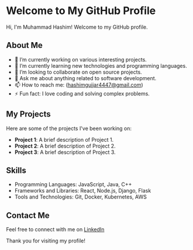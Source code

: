 # Welcome to My GitHub Profile

Hi, I'm Muhammad Hashim! Welcome to my GitHub profile.

## About Me

- 🔭 I’m currently working on various interesting projects.
- 🌱 I’m currently learning new technologies and programming languages.
- 👯 I’m looking to collaborate on open source projects.
- 💬 Ask me about anything related to software development.
- 📫 How to reach me: (hashimgujjar4447@gmail.com)
- ⚡ Fun fact: I love coding and solving complex problems.

## My Projects

Here are some of the projects I've been working on:

- **Project 1**: A brief description of Project 1.
- **Project 2**: A brief description of Project 2.
- **Project 3**: A brief description of Project 3.

## Skills

- Programming Languages:  JavaScript, Java, C++
- Frameworks and Libraries: React, Node.js, Django, Flask
- Tools and Technologies: Git, Docker, Kubernetes, AWS

## Contact Me

Feel free to connect with me on [LinkedIn](linkedin.com/in/muhammad-hashim-45b54b326) 

Thank you for visiting my profile!
